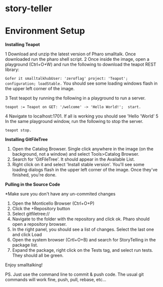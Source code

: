 # story-teller

# Environment Setup


**Installing Teapot**

1	Download and unzip the latest version of Pharo smalltalk. Once downloaded run the pharo shell script.
2	Once inside the image, open a playground (Ctrl+O+W) and run the following to download the teapot REST library:

``
Gofer it
	smalltalkhubUser: 'zeroflag' project: 'Teapot'; 
	configuration;
	loadStable.
``
	You should see some loading windows flash in the upper left corner of the image.


3	Test teapot by running the following in a playground to run a server.

``
teapot := Teapot on
	GET: '/welcome' -> 'Hello World!'; 
	start.
``

4	Navigate to localhost:1701. If all is working you should see 'Hello 'World'
5	In the same playground window, run the following to stop the server.

``teapot stop.``

**Installing GitFileTree**
1.	Open the Catalog Browser. Single click anywhere in the image (on the background, not a window) and select Tools>Catalog Browser.
2.	Search for 'GitFileTree'. It should appear in the Available List.
3.	Right click on it and select 'Install stable version'. You'll see some loading dialogs flash in the upper left corner of the image. Once they've finished, you're done.


**Pulling in the Source Code**

*Make sure you don't have any un-commited changes

1.	Open the Monticello Browser (Ctrl+O+P)
2.	Click the +Repository button
3.	Select gitfiletree://
4.	Navigate to the folder with the repository and click ok. Pharo should open a repository browser.
5.	In the right panel, you should see a list of changes. Select the last one and click Load
6.	Open the system browser (Crtl+O+B) and search for StoryTelling in the package list.
7.	Expand the package, right click on the Tests tag, and select run tests. They should all be green.


Enjoy smalltalking!

PS. Just use the command line to commit & push code. The usual git commands will work fine, push, pull, rebase, etc...
